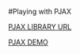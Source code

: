 #Playing with PJAX

[PJAX LIBRARY URL](https://github.com/defunkt/jquery-pjax)

[PJAX DEMO](http://pjax.herokuapp.com/)

